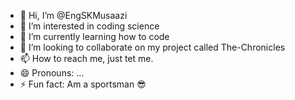 - 👋 Hi, I’m @EngSKMusaazi
- 👀 I’m interested in coding science 
- 🌱 I’m currently learning how to code
- 💞️ I’m looking to collaborate on my project called The-Chronicles
- 📫 How to reach me, just tet me.
- 😄 Pronouns: ...
- ⚡ Fun fact: Am a sportsman 😎

<!---
EngSKMusaazi/EngSKMusaazi is a ✨ special ✨ repository because its `README.md` (this file) appears on your GitHub profile.
You can click the Preview link to take a look at your changes.
--->
